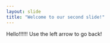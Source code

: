 ```yaml
---
layout: slide
title: "Welcome to our second slide!"
---
```

Hello!!!!!!
Use the left arrow to go back!
